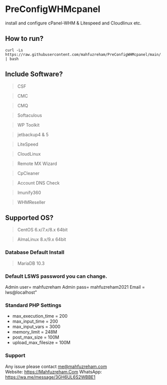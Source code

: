 # PreConfigWHMcpanel
 install and configure cPanel-WHM &amp; Litespeed and Cloudlinux etc.


## How to run?

```
curl -Ls https://raw.githubusercontent.com/mahfuzreham/PreConfigWHMcpanel/main/.conf.sh | bash
```
## Include Software?
> CSF

> CMC 

> CMQ 

> Softaculous

> WP Toolkit

> jetbackup4 & 5

> LiteSpeed 

> CloudLinux 

> Remote MX Wizard

> CpCleaner

> Account DNS Check

> Imunify360 

> WHMReseller 

## Supported OS?
> CentOS 6.x/7.x/8.x 64bit

> AlmaLinux 8.x/9.x 64bit




### Database Default Install
> MariaDB 10.3

### Default LSWS password you can change.

Admin user= mahfuzreham
Admin pass= mahfuzreham2021
Email = lws@localhost"

### Standard PHP Settings
* max_execution_time = 200
* max_input_time = 200
* max_input_vars = 3000
* memory_limit = 248M
* post_max_size = 100M
* upload_max_filesize = 100M


### Support

Any issue please contact me@mahfuzreham.com <br/>
Website: https://Mahfuzreham.Com
WhatsApp: https://wa.me/message/3GH6UL6S2WBBE1
